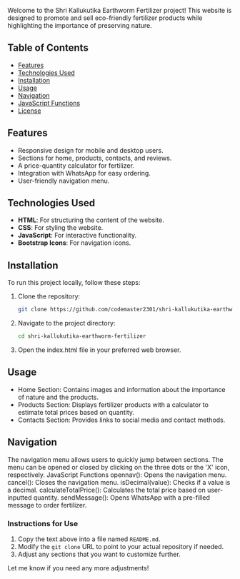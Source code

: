 Welcome to the Shri Kallukutika Earthworm Fertilizer project! This website is designed to promote and sell eco-friendly fertilizer products while highlighting the importance of preserving nature.

## Table of Contents
- [Features](#features)
- [Technologies Used](#technologies-used)
- [Installation](#installation)
- [Usage](#usage)
- [Navigation](#navigation)
- [JavaScript Functions](#javascript-functions)
- [License](#license)

## Features
- Responsive design for mobile and desktop users.
- Sections for home, products, contacts, and reviews.
- A price-quantity calculator for fertilizer.
- Integration with WhatsApp for easy ordering.
- User-friendly navigation menu.

## Technologies Used
- **HTML**: For structuring the content of the website.
- **CSS**: For styling the website.
- **JavaScript**: For interactive functionality.
- **Bootstrap Icons**: For navigation icons.

## Installation
To run this project locally, follow these steps:

1. Clone the repository:
   ```bash
   git clone https://github.com/codemaster2301/shri-kallukutika-earthworm-fertilizer.git
2. Navigate to the project directory:   
   ```bash
   cd shri-kallukutika-earthworm-fertilizer
3. Open the index.html file in your preferred web browser.

## Usage
- Home Section: Contains images and information about the importance of nature and the products.
- Products Section: Displays fertilizer products with a calculator to estimate total prices based on quantity.
- Contacts Section: Provides links to social media and contact methods.

## Navigation
The navigation menu allows users to quickly jump between sections.
The menu can be opened or closed by clicking on the three dots or the 'X' icon, respectively.
JavaScript Functions
opennav(): Opens the navigation menu.
cancel(): Closes the navigation menu.
isDecimal(value): Checks if a value is a decimal.
calculateTotalPrice(): Calculates the total price based on user-inputted quantity.
sendMessage(): Opens WhatsApp with a pre-filled message to order fertilizer.

### Instructions for Use
1. Copy the text above into a file named `README.md`.
2. Modify the `git clone` URL to point to your actual repository if needed.
3. Adjust any sections that you want to customize further.

Let me know if you need any more adjustments!
   
